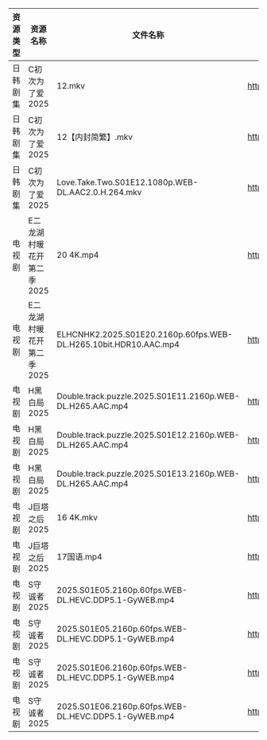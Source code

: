 | 资源类型 | 资源名称            | 文件名称                                                             | 分享链接                                 | 更新时间                |
| ---- | --------------- | ---------------------------------------------------------------- | ------------------------------------ | ------------------- |
| 日韩剧集 | C初次为了爱2025      | 12.mkv                                                           | https://pan.quark.cn/s/0523b5d1b795  | 2025-09-10 16:14:47 |
| 日韩剧集 | C初次为了爱2025      | 12【内封简繁】.mkv                                                     | https://pan.quark.cn/s/0523b5d1b795  | 2025-09-10 16:14:39 |
| 日韩剧集 | C初次为了爱2025      | Love.Take.Two.S01E12.1080p.WEB-DL.AAC2.0.H.264.mkv               | https://pan.quark.cn/s/0523b5d1b795  | 2025-09-10 16:14:43 |
| 电视剧  | E二龙湖村暖花开第二季2025 | 20 4K.mp4                                                        | https://www.alipan.com/s/8v2qX3dsefF | 2025-09-10 15:59:15 |
| 电视剧  | E二龙湖村暖花开第二季2025 | ELHCNHK2.2025.S01E20.2160p.60fps.WEB-DL.H265.10bit.HDR10.AAC.mp4 | https://pan.quark.cn/s/8fd0747e49e4  | 2025-09-10 16:15:30 |
| 电视剧  | H黑白局2025        | Double.track.puzzle.2025.S01E11.2160p.WEB-DL.H265.AAC.mp4        | https://pan.quark.cn/s/18c72e14cfcd  | 2025-09-10 16:17:30 |
| 电视剧  | H黑白局2025        | Double.track.puzzle.2025.S01E12.2160p.WEB-DL.H265.AAC.mp4        | https://pan.quark.cn/s/18c72e14cfcd  | 2025-09-10 16:17:27 |
| 电视剧  | H黑白局2025        | Double.track.puzzle.2025.S01E13.2160p.WEB-DL.H265.AAC.mp4        | https://pan.quark.cn/s/18c72e14cfcd  | 2025-09-10 16:17:19 |
| 电视剧  | J巨塔之后2025       | 16 4K.mkv                                                        | https://www.alipan.com/s/eMFs2RDCMss | 2025-09-10 12:59:32 |
| 电视剧  | J巨塔之后2025       | 17国语.mp4                                                         | https://www.alipan.com/s/eMFs2RDCMss | 2025-09-10 15:59:31 |
| 电视剧  | S守诚者2025        | 2025.S01E05.2160p.60fps.WEB-DL.HEVC.DDP5.1-GyWEB.mp4             | https://pan.quark.cn/s/1b4e789d7898  | 2025-09-10 01:21:43 |
| 电视剧  | S守诚者2025        | 2025.S01E05.2160p.60fps.WEB-DL.HEVC.DDP5.1-GyWEB.mp4             | https://pan.quark.cn/s/1b4e789d7898  | 2025-09-10 10:21:36 |
| 电视剧  | S守诚者2025        | 2025.S01E06.2160p.60fps.WEB-DL.HEVC.DDP5.1-GyWEB.mp4             | https://pan.quark.cn/s/1b4e789d7898  | 2025-09-10 01:21:39 |
| 电视剧  | S守诚者2025        | 2025.S01E06.2160p.60fps.WEB-DL.HEVC.DDP5.1-GyWEB.mp4             | https://pan.quark.cn/s/1b4e789d7898  | 2025-09-10 10:21:32 |
